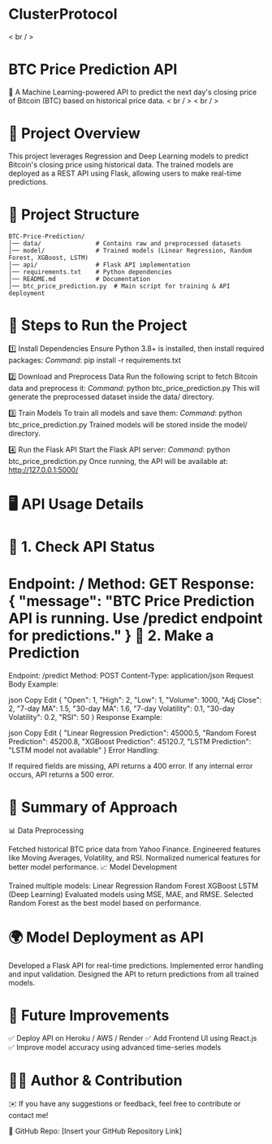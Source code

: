 # ClusterProtocol
< br / >
# BTC Price Prediction API
🚀 A Machine Learning-powered API to predict the next day's closing price of Bitcoin (BTC) based on historical price data.
< br / >
< br / >
# 📌 Project Overview
This project leverages Regression and Deep Learning models to predict Bitcoin's closing price using historical data. The trained models are deployed as a REST API using Flask, allowing users to make real-time predictions.




# 📂 Project Structure
```
BTC-Price-Prediction/
│── data/               # Contains raw and preprocessed datasets
│── model/              # Trained models (Linear Regression, Random Forest, XGBoost, LSTM)
│── api/                # Flask API implementation
│── requirements.txt    # Python dependencies
│── README.md           # Documentation
│── btc_price_prediction.py  # Main script for training & API deployment
```




# 🚀 Steps to Run the Project
1️⃣ Install Dependencies
Ensure Python 3.8+ is installed, then install required packages:
*Command*: pip install -r requirements.txt

2️⃣ Download and Preprocess Data
Run the following script to fetch Bitcoin data and preprocess it:
*Command*: python btc_price_prediction.py
This will generate the preprocessed dataset inside the data/ directory.

3️⃣ Train Models
To train all models and save them:
*Command*: python btc_price_prediction.py
Trained models will be stored inside the model/ directory.

4️⃣ Run the Flask API 
Start the Flask API server:
*Command*: python btc_price_prediction.py
Once running, the API will be available at:
http://127.0.0.1:5000/


# 🖥 API Usage Details
📌 1. Check API Status
=
Endpoint: /
Method: GET
Response:
{
    "message": "BTC Price Prediction API is running. Use /predict endpoint for predictions."
}
📌 2. Make a Prediction
=
Endpoint: /predict
Method: POST
Content-Type: application/json
Request Body Example:

json
Copy
Edit
{
    "Open": 1,
    "High": 2,
    "Low": 1,
    "Volume": 1000,
    "Adj Close": 2,
    "7-day MA": 1.5,
    "30-day MA": 1.6,
    "7-day Volatility": 0.1,
    "30-day Volatility": 0.2,
    "RSI": 50
}
Response Example:

json
Copy
Edit
{
    "Linear Regression Prediction": 45000.5,
    "Random Forest Prediction": 45200.8,
    "XGBoost Prediction": 45120.7,
    "LSTM Prediction": "LSTM model not available"
}
Error Handling:

If required fields are missing, API returns a 400 error.
If any internal error occurs, API returns a 500 error.


# 🧠 Summary of Approach
📊 Data Preprocessing

Fetched historical BTC price data from Yahoo Finance.
Engineered features like Moving Averages, Volatility, and RSI.
Normalized numerical features for better model performance.
📈 Model Development

Trained multiple models:
Linear Regression
Random Forest
XGBoost
LSTM (Deep Learning)
Evaluated models using MSE, MAE, and RMSE.
Selected Random Forest as the best model based on performance.


# 🌍 Model Deployment as API
Developed a Flask API for real-time predictions.
Implemented error handling and input validation.
Designed the API to return predictions from all trained models.


# 🚀 Future Improvements
✅ Deploy API on Heroku / AWS / Render
✅ Add Frontend UI using React.js
✅ Improve model accuracy using advanced time-series models


# 👨‍💻 Author & Contribution
✉️ If you have any suggestions or feedback, feel free to contribute or contact me!

🔗 GitHub Repo: [Insert your GitHub Repository Link]
